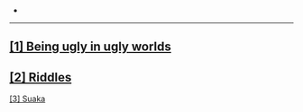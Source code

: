 -
---
<a href="/_posts/2020-12-28-ugly" target='_blank'>[1] Being ugly in ugly worlds</a>
---
<a href="/_posts/2020-12-28-riddles" target='_blank'>[2] Riddles</a>
---
<a href="/_posts/2020-12-28-suaka" target='_blank'>[3] Suaka</a>
